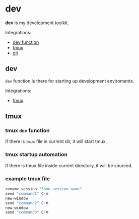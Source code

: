 # dev

**dev** is my development toolkit.  

Integrations: 

* [dev function](#dev-function)
* [tmux](#tmux)
* [git](#git)

## dev

``dev`` function is there for starting up development enviroments. 

Integrations: 

* [tmux](#tmux-dev-function)

## tmux

### tmux ``dev`` function

If there is ``tmux`` file in current dir, it will start tmux. 

### tmux startup automation

If there is tmux file inside current directory, it will be sourced. 

### example tmux file

``` bash
rename-session "Some session name"
send "command1" C-m
new-window
send "command2" C-m
new-window
send "command3" C-m
```
